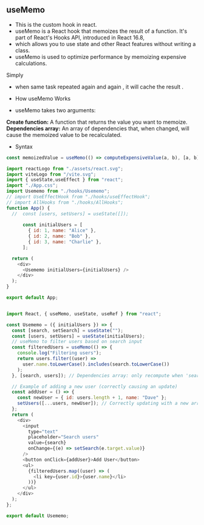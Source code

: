 ## useMemo 

- This is the custom hook in react.
- useMemo is a React hook that memoizes the result of a function. It's part of React's Hooks API, introduced in React 16.8,
- which allows you to use state and other React features without writing a class.
- useMemo is used to optimize performance by memoizing expensive calculations.

Simply

- when same task repeated again and again , it will cache the result .

- How useMemo Works
- useMemo takes two arguments:

**Create function:** A function that returns the value you want to memoize.
**Dependencies array:** An array of dependencies that, when changed, will cause the memoized value to be recalculated.


- Syntax

```js
const memoizedValue = useMemo(() => computeExpensiveValue(a, b), [a, b]);
```



```js
import reactLogo from "./assets/react.svg";
import viteLogo from "/vite.svg";
import { useState,useEffect } from "react";
import "./App.css";
import Usememo from "./hooks/Usememo";
// import UseEffectHook from "./hooks/useEffectHook";
// import AllHooks from "./hooks/AllHooks";
function App() {
  //  const [users, setUsers] = useState([]);
    
      const initialUsers = [
        { id: 1, name: "Alice" },
        { id: 2, name: "Bob" },
        { id: 3, name: "Charlie" },
      ];

  return (
    <div>
      <Usememo initialUsers={initialUsers} />
    </div>
  );
}

export default App;

```

```js

import React, { useMemo, useState, useRef } from "react";

const Usememo = ({ initialUsers }) => {
  const [search, setSearch] = useState("");
  const [users, setUsers] = useState(initialUsers);
  // useMemo to filter users based on search input
  const filteredUsers = useMemo(() => {
    console.log("Filtering users");
    return users.filter((user) =>
      user.name.toLowerCase().includes(search.toLowerCase())
    );
  }, [search, users]); // Dependencies array: only recompute when 'search' or 'users' change

  // Example of adding a new user (correctly causing an update)
  const addUser = () => {
    const newUser = { id: users.length + 1, name: "Dave" };
    setUsers([...users, newUser]); // Correctly updating with a new array reference
  };
  return (
    <div>
      <input
        type="text"
        placeholder="Search users"
        value={search}
        onChange={(e) => setSearch(e.target.value)}
      />
      <button onClick={addUser}>Add User</button>
      <ul>
        {filteredUsers.map((user) => (
          <li key={user.id}>{user.name}</li>
        ))}
      </ul>
    </div>
  );
};

export default Usememo;

```




